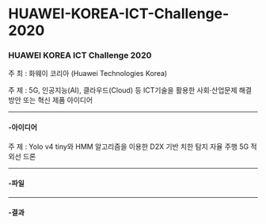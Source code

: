# HUAWEI-KOREA-ICT-Challenge-2020

### **HUAWEI KOREA ICT Challenge 2020** 
주 최 : 화웨이 코리아 (Huawei Technologies Korea)

주 제 : 5G, 인공지능(AI), 클라우드(Cloud) 등 ICT기술을 활용한 사회·산업문제 해결 방안 또는 혁신 제품 아이디어

---

#### -아이디어

주 제 : Yolo v4 tiny와 HMM 알고리즘을 이용한 D2X 기반 치한 탐지 자율 주행 5G 적외선 드론

---

#### -파일



---

#### -결과
